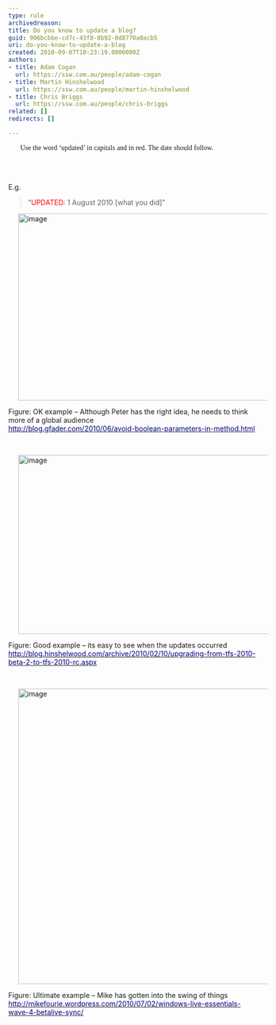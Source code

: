 ```yaml
---
type: rule
archivedreason: 
title: Do you know to update a blog?
guid: 906bcbbe-cd7c-43f8-8b92-0d8770a0acb5
uri: do-you-know-to-update-a-blog
created: 2010-09-07T10:23:19.0000000Z
authors:
- title: Adam Cogan
  url: https://ssw.com.au/people/adam-cogan
- title: Martin Hinshelwood
  url: https://ssw.com.au/people/martin-hinshelwood
- title: Chris Briggs
  url: https://ssw.com.au/people/chris-briggs
related: []
redirects: []

---
```




  <span>
    <font face="Calibri">
<p style="margin&#58;0cm 0cm 0pt 18pt;"><span><font face="Calibri">Use the word ‘updated’ in capitals and in red. The date should follow. </font></span></p>
</font>
  </span>

<br><excerpt class='endintro'></excerpt><br>

  <p>E.g. &#160; </p>
<blockquote>
<p>“<font color="#ff0000">UPDATED</font>&#58; 1 August 2010 [what you did]”</p>
</blockquote>
<p><img title="image" style="background-image&#58;none;border-bottom&#58;0px;border-left&#58;0px;margin&#58;0px 20px;padding-left&#58;0px;width&#58;800px;padding-right&#58;0px;display&#58;inline;height&#58;377px;border-top&#58;0px;border-right&#58;0px;padding-top&#58;0px;" alt="image" src="/Communication/RulesToBetterBlogging/PublishingImages/RulesBloggingUpdate_OKPeter.jpg" border="0" /> </p>
<p>Figure&#58; OK example&#160;– Although Peter has the right idea, he needs to think more of a global audience<br>
<a shape="rect" href="http&#58;//blog.gfader.com/2010/06/avoid-boolean-parameters-in-method.html"><font color="#000080">http&#58;//blog.gfader.com/2010/06/avoid-boolean-parameters-in-method.html</font></a> </p>
<p>&#160; </p>
<p><img title="image" style="background-image&#58;none;border-bottom&#58;0px;border-left&#58;0px;margin&#58;0px 20px;padding-left&#58;0px;width&#58;800px;padding-right&#58;0px;display&#58;inline;height&#58;361px;border-top&#58;0px;border-right&#58;0px;padding-top&#58;0px;" alt="image" src="/Communication/RulesToBetterBlogging/PublishingImages/RulesBloggingUpdate_GoodMartin.jpg" border="0" /> </p>
<p>Figure&#58; Good example&#160;– its easy to see when the updates occurred<br>
<a shape="rect" href="http&#58;//blog.hinshelwood.com/archive/2010/02/10/upgrading-from-tfs-2010-beta-2-to-tfs-2010-rc.aspx"><font color="#000080">http&#58;//blog.hinshelwood.com/archive/2010/02/10/upgrading-from-tfs-2010-beta-2-to-tfs-2010-rc.aspx</font></a> </p>
<p>&#160; </p>
<p><img title="image" style="background-image&#58;none;border-bottom&#58;0px;border-left&#58;0px;margin&#58;0px 20px;padding-left&#58;0px;width&#58;800px;padding-right&#58;0px;display&#58;inline;height&#58;596px;border-top&#58;0px;border-right&#58;0px;padding-top&#58;0px;" alt="image" src="/Communication/RulesToBetterBlogging/PublishingImages/RulesBloggingUpdate_UltimateMike.jpg" border="0" /> </p>
<p>Figure&#58; Ultimate example&#160;– Mike has gotten into the swing of things<br>
<a shape="rect" href="http&#58;//mikefourie.wordpress.com/2010/07/02/windows-live-essentials-wave-4-betalive-sync/"><font color="#000080">http&#58;//mikefourie.wordpress.com/2010/07/02/windows-live-essentials-wave-4-betalive-sync/</font></a></p>



